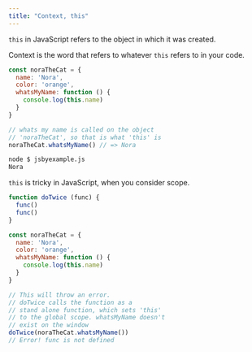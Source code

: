 ```yaml
---
title: "Context, this"
---
```


`this` in JavaScript refers to the object in which it was created. 

Context is the word that refers to whatever `this` refers to in your code.

```javascript
const noraTheCat = {
  name: 'Nora',
  color: 'orange',
  whatsMyName: function () {
    console.log(this.name)
  }
}

// whats my name is called on the object 
// 'noraTheCat', so that is what 'this' is
noraTheCat.whatsMyName() // => Nora
```

```bash
node $ jsbyexample.js
Nora
```

`this` is tricky in JavaScript, when you consider scope.

```javascript
function doTwice (func) {
  func()
  func()
}

const noraTheCat = {
  name: 'Nora',
  color: 'orange',
  whatsMyName: function () {
    console.log(this.name)
  }
}

// This will throw an error.
// doTwice calls the function as a
// stand alone function, which sets 'this'
// to the global scope. whatsMyName doesn't
// exist on the window
doTwice(noraTheCat.whatsMyName())
// Error! func is not defined
```